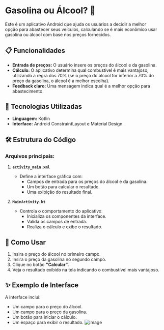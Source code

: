 # Gasolina ou Álcool? 🚗

Este é um aplicativo Android que ajuda os usuários a decidir a melhor opção para abastecer seus veículos, calculando se é mais econômico usar gasolina ou álcool com base nos preços fornecidos.

## 📋 Funcionalidades

- **Entrada de preços:** O usuário insere os preços do álcool e da gasolina.
- **Cálculo:** O aplicativo determina qual combustível é mais vantajoso, utilizando a regra dos 70% (se o preço do álcool for inferior a 70% do preço da gasolina, o álcool é a melhor escolha).
- **Feedback claro:** Uma mensagem indica qual é a melhor opção para abastecimento.


## 🚀 Tecnologias Utilizadas

- **Linguagem:** Kotlin
- **Interface:** Android ConstraintLayout e Material Design


## 🛠️ Estrutura do Código

### Arquivos principais:

1. **`activity_main.xml`**
   - Define a interface gráfica com:
     - Campos de entrada para os preços do álcool e da gasolina.
     - Um botão para calcular o resultado.
     - Uma exibição do resultado final.

2. **`MainActivity.kt`**
   - Controla o comportamento do aplicativo:
     - Inicializa os componentes da interface.
     - Valida os campos de entrada.
     - Realiza o cálculo e exibe o resultado.


## 📖 Como Usar

1. Insira o preço do álcool no primeiro campo.
2. Insira o preço da gasolina no segundo campo.
3. Clique no botão **"Calcular"**.
4. Veja o resultado exibido na tela indicando o combustível mais vantajoso.


## ✨ Exemplo de Interface

A interface inclui:
- Um campo para o preço do álcool.
- Um campo para o preço da gasolina.
- Um botão para iniciar o cálculo.
- Um espaço para exibir o resultado.
![image](https://github.com/user-attachments/assets/c078ad7f-76fb-4258-b8c2-a14e1b500d59)


